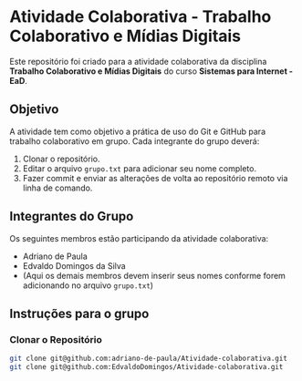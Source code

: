 # Atividade Colaborativa - Trabalho Colaborativo e Mídias Digitais

Este repositório foi criado para a atividade colaborativa da disciplina **Trabalho Colaborativo e Mídias Digitais** do curso **Sistemas para Internet - EaD**.

## Objetivo

A atividade tem como objetivo a prática de uso do Git e GitHub para trabalho colaborativo em grupo. Cada integrante do grupo deverá:

1. Clonar o repositório.
2. Editar o arquivo `grupo.txt` para adicionar seu nome completo.
3. Fazer commit e enviar as alterações de volta ao repositório remoto via linha de comando.

## Integrantes do Grupo

Os seguintes membros estão participando da atividade colaborativa:

- Adriano de Paula
- Edvaldo Domingos da Silva
- (Aqui os demais membros devem inserir seus nomes conforme forem adicionando no arquivo `grupo.txt`)

## Instruções para o grupo

### Clonar o Repositório

```bash
git clone git@github.com:adriano-de-paula/Atividade-colaborativa.git
git clone git@github.com:EdvaldoDomingos/Atividade-colaborativa.git
